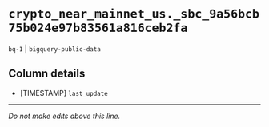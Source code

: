 # `crypto_near_mainnet_us._sbc_9a56bcb75b024e97b83561a816ceb2fa`
`bq-1` | `bigquery-public-data`

## Column details
* [TIMESTAMP] `last_update`

-------------------------------------------------------------------------------
*Do not make edits above this line.*
